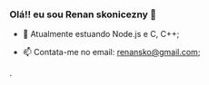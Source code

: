 ### Olá!! eu sou Renan skonicezny 👋

- 🌱 Atualmente estuando Node.js e C, C++;

- 📫 Contata-me no email: renansko@gmail.com;

.

